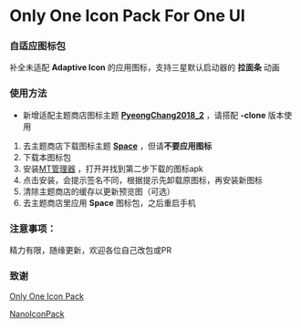 # Only One Icon Pack For One UI

### 自适应图标包

补全未适配 **Adaptive Icon** 的应用图标，支持三星默认启动器的 **拉面条** 动画

### 使用方法

- 新增适配主题商店图标主题 [**PyeongChang2018_2**](http://apps.samsung.com/theme/ProductDetail.as?appId=com.samsung.www.PyeongChang2018_2.appiconpack) ，请搭配 **-clone** 版本使用
1. 去主题商店下载图标主题 [**Space**](http://apps.samsung.com/theme/ProductDetail.as?appId=com.sec.Space.common.appiconpack) ，但请**不要应用图标**
2. 下载本图标包
3. 安装[MT管理器](http://www.coolapk.com/apk/bin.mt.plus) ，打开并找到第二步下载的图标apk
4. 点击安装，会提示签名不同，根据提示先卸载原图标，再安装新图标
5. 清除主题商店的缓存以更新预览图（可选）
6. 去主题商店里应用 **Space** 图标包，之后重启手机

### 注意事项：

精力有限，随缘更新，欢迎各位自己改包或PR

### 致谢

[Only One Icon Pack](https://github.com/HowieHChen/OnlyOne)

[NanoIconPack](https://github.com/by-syk/NanoIconPack)
